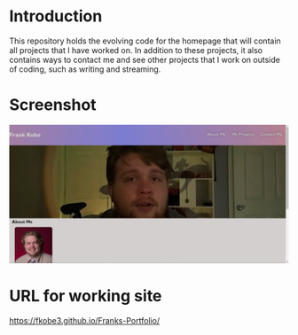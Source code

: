 # Introduction
This repository holds the evolving code for the homepage that will contain all projects that I have worked on. In addition to these projects, it also contains ways to contact me and see other projects that I work on outside of coding, such as writing and streaming.

# Screenshot
<img src="./assets/images/screenshot.png">

# URL for working site
https://fkobe3.github.io/Franks-Portfolio/
